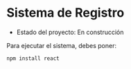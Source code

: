 <h1> Sistema de Registro </h1>

- Estado del proyecto: En construcción

Para ejecutar el sistema, debes poner:

```npm install react```
